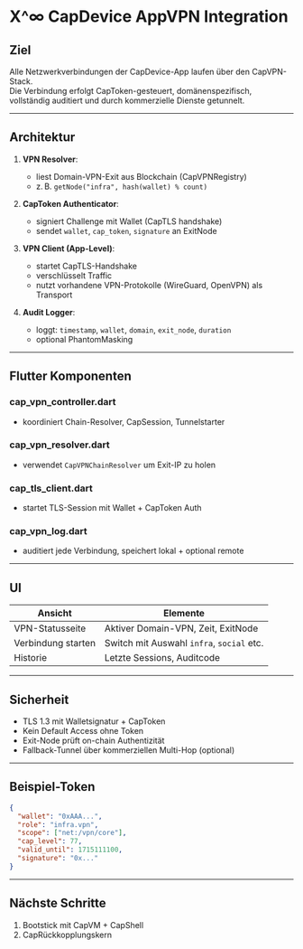 
# X^∞ CapDevice AppVPN Integration

## Ziel
Alle Netzwerkverbindungen der CapDevice-App laufen über den CapVPN-Stack.  
Die Verbindung erfolgt CapToken-gesteuert, domänenspezifisch, vollständig auditiert und durch kommerzielle Dienste getunnelt.

---

## Architektur

1. **VPN Resolver**:
   - liest Domain-VPN-Exit aus Blockchain (CapVPNRegistry)
   - z. B. `getNode("infra", hash(wallet) % count)`

2. **CapToken Authenticator**:
   - signiert Challenge mit Wallet (CapTLS handshake)
   - sendet `wallet`, `cap_token`, `signature` an ExitNode

3. **VPN Client (App-Level)**:
   - startet CapTLS-Handshake
   - verschlüsselt Traffic
   - nutzt vorhandene VPN-Protokolle (WireGuard, OpenVPN) als Transport

4. **Audit Logger**:
   - loggt: `timestamp`, `wallet`, `domain`, `exit_node`, `duration`
   - optional PhantomMasking

---

## Flutter Komponenten

### cap_vpn_controller.dart
- koordiniert Chain-Resolver, CapSession, Tunnelstarter

### cap_vpn_resolver.dart
- verwendet `CapVPNChainResolver` um Exit-IP zu holen

### cap_tls_client.dart
- startet TLS-Session mit Wallet + CapToken Auth

### cap_vpn_log.dart
- auditiert jede Verbindung, speichert lokal + optional remote

---

## UI

| Ansicht            | Elemente                          |
|--------------------|-----------------------------------|
| VPN-Statusseite     | Aktiver Domain-VPN, Zeit, ExitNode |
| Verbindung starten | Switch mit Auswahl `infra`, `social` etc. |
| Historie           | Letzte Sessions, Auditcode        |

---

## Sicherheit

- TLS 1.3 mit Walletsignatur + CapToken
- Kein Default Access ohne Token
- Exit-Node prüft on-chain Authentizität
- Fallback-Tunnel über kommerziellen Multi-Hop (optional)

---

## Beispiel-Token
```json
{
  "wallet": "0xAAA...",
  "role": "infra.vpn",
  "scope": ["net:/vpn/core"],
  "cap_level": 77,
  "valid_until": 1715111100,
  "signature": "0x..."
}
```

---

## Nächste Schritte

1. Bootstick mit CapVM + CapShell
2. CapRückkopplungskern

